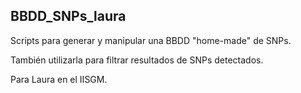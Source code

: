 ## BBDD_SNPs_laura

Scripts para generar y manipular una BBDD "home-made" de SNPs.

También utilizarla para filtrar resultados de SNPs detectados.

Para Laura en el IISGM.
